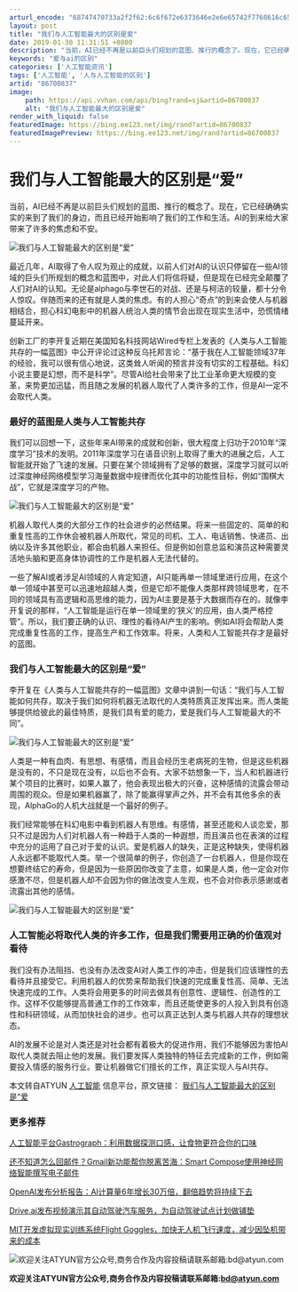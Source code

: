 ```yaml
---
arturl_encode: "68747470733a2f2f62:6c6f672e6373646e2e6e65742f7768616c653532686572747a:2f61727469636c652f64657461696c732f3836373030383337"
layout: post
title: "我们与人工智能最大的区别是爱"
date: 2019-01-30 11:31:51 +0800
description: "当前，AI已经不再是以前巨头们规划的蓝图、推行的概念了。现在，它已经确确实实的来到了我们的身边，而且"
keywords: "爱与ai的区别"
categories: ['人工智能资讯']
tags: ['人工智能', '人与人工智能的区别']
artid: "86700837"
image:
    path: https://api.vvhan.com/api/bing?rand=sj&artid=86700837
    alt: "我们与人工智能最大的区别是爱"
render_with_liquid: false
featuredImage: https://bing.ee123.net/img/rand?artid=86700837
featuredImagePreview: https://bing.ee123.net/img/rand?artid=86700837
---
```


# 我们与人工智能最大的区别是“爱”

当前，AI已经不再是以前巨头们规划的蓝图、推行的概念了。现在，它已经确确实实的来到了我们的身边，而且已经开始影响了我们的工作和生活。AI的到来给大家带来了许多的焦虑和不安。

![我们与人工智能最大的区别是“爱”](http://imgcdn.atyun.com/2017/07/2015122410373212.png)

最近几年，AI取得了令人叹为观止的成就，以前人们对AI的认识只停留在一些AI领域的巨头们所规划的概念和蓝图中，对此人们将信将疑，但是现在已经完全颠覆了人们对AI的认知。无论是alphago与李世石的对战、还是与柯洁的较量，都十分令人惊叹。伴随而来的还有就是人类的焦虑。有的人担心“奇点”的到来会使人与机器相结合，担心科幻电影中的机器人统治人类的情节会出现在现实生活中，恐慌情绪蔓延开来。

创新工厂的李开复近期在美国知名科技网站Wired专栏上发表的《人类与人工智能共存的一幅蓝图》中公开评论过这种反乌托邦言论：“基于我在人工智能领域37年的经验，我可以很有信心地说，这类耸人听闻的预言并没有切实的工程基础。科幻小说主要是幻想，而不是科学”。尽管AI给社会带来了比工业革命更大规模的变革，来势更加迅猛，而且随之发展的机器人取代了人类许多的工作，但是AI一定不会取代人类。

### ****最好的蓝图是人类与人工智能共存****

我们可以回想一下，这些年来AI带来的成就和创新，很大程度上归功于2010年“深度学习”技术的发明。2011年深度学习在语音识别上取得了重大的进展之后，人工智能就开始了飞速的发展。只要在某个领域拥有了足够的数据，深度学习就可以听过深度神经网络模型学习海量数据中规律而优化其中的功能性目标，例如“围棋大战”，它就是深度学习的产物。

![我们与人工智能最大的区别是“爱”](http://imgcdn.atyun.com/2017/07/179476675.png)

机器人取代人类的大部分工作的社会进步的必然结果。将来一些固定的、简单的和重复性高的工作休会被机器人所取代，常见的司机、工人、电话销售、快递员、出纳以及许多其他职业，都会由机器人来担任。但是例如创意总监和演员这种需要灵活地头脑和更高身体协调性的工作是机器人无法代替的。

一些了解AI或者涉足AI领域的人肯定知道，AI只能再单一领域里进行应用，在这个单一领域中甚至可以迅速地超越人类，但是它却不能像人类那样跨领域思考，在不同的领域具有高逻辑和高思维的能力，因为AI主要是基于大数据而存在的。就像李开复说的那样，“人工智能是运行在单一领域里的‘狭义’的应用，由人类严格控管”。所以，我们要正确的认识、理性的看待AI产生的影响。例如AI将会帮助人类完成重复性高的工作，提高生产和工作效率。将来，人类和人工智能共存才是最好的蓝图。

### ****我们与人工智能最大的区别是“爱”****

李开复在《人类与人工智能共存的一幅蓝图》文章中讲到一句话：“我们与人工智能如何共存，取决于我们如何将机器无法取代的人类特质真正发挥出来。而人类能够提供给彼此的最佳特质，是我们具有爱的能力，爱是我们与人工智能最大的不同”。

![我们与人工智能最大的区别是“爱”](http://imgcdn.atyun.com/2017/07/002yIQ7Fzy6WWoQjuir17690.jpg)

人类是一种有血肉、有思想、有感情，而且会经历生老病死的生物，但是这些机器是没有的，不只是现在没有，以后也不会有。大家不妨想象一下，当人和机器进行某个项目的比赛时，如果人赢了，他会表现出极大的兴奋，这种感情的流露会带动周围的观众。但是如果机器赢了，除了能赢得掌声之外，并不会有其他多余的表现，AlphaGo的人机大战就是一个最好的例子。

我们经常能够在科幻电影中看到机器人有思维。有感情，甚至还能和人谈恋爱，那只不过是因为人们对机器人有一种趋于人类的一种遐想，而且演员也在表演的过程中充分的运用了自己对于爱的认识。爱是机器人的缺失，正是这种缺失，使得机器人永远都不能取代人类。举一个很简单的例子，你创造了一台机器人，但是你现在想要终结它的寿命，但是因为一些原因你改变了主意，如果是人类，他一定会对你感激不尽，但是机器人却不会因为你的做法改变人生观，也不会对你表示感谢或者流露出其他的感情。

![我们与人工智能最大的区别是“爱”](http://imgcdn.atyun.com/2017/07/u13810912851502763900fm26gp0.jpg)

### ****人工智能必将取代人类的许多工作，但是我们需要用正确的价值观对看待****

我们没有办法阻挡、也没有办法改变AI对人类工作的冲击，但是我们应该理性的去看待并且接受它。利用机器人的优势来帮助我们快速的完成重复性高、简单、无法快速完成的工作。人类将会用更多的时间去做具有创意性、逻辑性、创造性的工作。这样不仅能够提高普通工作的工作效率，而且还能使更多的人投入到具有创造性和科研领域，从而加快社会的进步。也可以真正达到人类与机器人共存的理想状态。

AI的发展不论是对人类还是对社会都有着极大的促进作用，我们不能够因为害怕AI取代人类就去阻止他的发展。我们要发挥人类独特的特征去完成新的工作，例如需要投入情感的服务行业。要让机器做它们擅长的工作，真正实现人与AI共存。

本文转自ATYUN
[人工智能](http://www.atyun.com)
信息平台，原文链接：
[我们与人工智能最大的区别是“爱](http://www.atyun.com/18053.html)

### 更多推荐

[人工智能平台Gastrograph：利用数据探测口感，让食物更符合你的口味](http://www.atyun.com/19443.html)

[还不知道怎么回邮件？Gmail新功能帮你脱离苦海：Smart Compose使用神经网络智能撰写电子邮件](http://www.atyun.com/19569.html)

[OpenAI发布分析报告：AI计算量6年增长30万倍，翻倍趋势将持续下去](http://www.atyun.com/19578.html)

[Drive.ai发布视频演示其自动驾驶汽车服务，为自动驾驶试点计划做铺垫](http://www.atyun.com/19610.html)

[MIT开发虚拟现实训练系统Flight Goggles，加快无人机飞行速度，减少因坠机带来的成本](http://www.atyun.com/19670.html)

![欢迎关注ATYUN官方公众号,商务合作及内容投稿请联系邮箱:bd@atyun.com](http://imgcdn.atyun.com/oa.jpg)


**欢迎关注ATYUN官方公众号,商务合作及内容投稿请联系邮箱:bd@atyun.com**